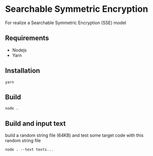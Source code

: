# Searchable Symmetric Encryption
For realize a Searchable Symmetric Encryption (SSE) model

## Requirements
* Nodejs
* Yarn

## Installation
```shell
yarn
```

## Build
```shell
node .
```

## Build and input text
build a random string file (64KB) and test some target code with this random string file
```shell
node . --text texts...
```
